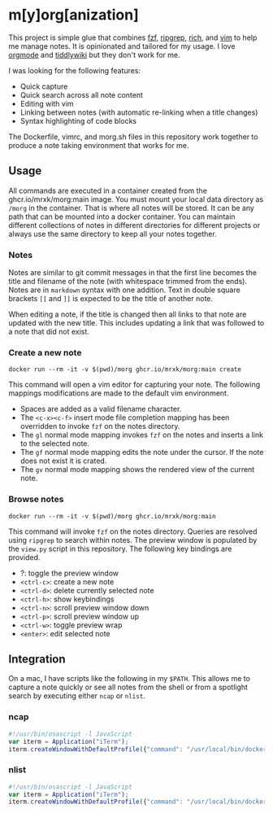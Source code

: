 # m[y]org[anization]

This project is simple glue that combines
[fzf](https://github.com/junegunn/fzf),
[ripgrep](https://github.com/BurntSushi/ripgrep),
[rich](https://github.com/Textualize/rich), and [vim](https://www.vim.org/) to
help me manage notes.  It is opinionated and tailored for my usage. I love
[orgmode](https://orgmode.org/)  and [tiddlywiki](https://tiddlywiki.com/) but
they don't work for me.

I was looking for the following features:

* Quick capture
* Quick search across all note content
* Editing with vim
* Linking between notes (with automatic re-linking when a title changes)
* Syntax highlighting of code blocks

The Dockerfile, vimrc, and morg.sh files in this repository work together to
produce a note taking environment that works for me.

## Usage

All commands are executed in a container created from the
ghcr.io/mrxk/morg:main image. You must mount your local data directory as
`/morg` in the container. That is where all notes will be stored.  It can be
any path that can be mounted into a docker container. You can maintain
different collections of notes in different directories for different projects
or always use the same directory to keep all your notes together.

### Notes

Notes are similar to git commit messages in that the first line becomes the
title and filename of the note (with whitespace trimmed from the ends). Notes
are in `markdown` syntax with one addition. Text in double square brackets `[[`
and `]]` is expected to be the title of another note.

When editing a note, if the title is changed then all links to that note are
updated with the new title.  This includes updating a link that was followed to
a note that did not exist.

### Create a new note

```shell
docker run --rm -it -v $(pwd)/morg ghcr.io/mrxk/morg:main create
```

This command will open a vim editor for capturing your note. The following
mappings modifications are made to the default vim environment.

* Spaces are added as a valid filename character.
* The `<c-x><c-f>` insert mode file completion mapping has been overridden to
  invoke `fzf` on the notes directory.
* The `gl` normal mode mapping invokes `fzf` on the notes and inserts a link to
  the selected note.
* The `gf` normal mode mapping edits the note under the cursor. If the note
  does not exist it is crated.
* The `gv` normal mode mapping shows the rendered view of the current note.

### Browse notes


```shell
docker run --rm -it -v $(pwd)/morg ghcr.io/mrxk/morg:main
```

This command will invoke `fzf` on the notes directory. Queries are resolved
using `ripgrep` to search within notes. The preview window is populated by the
`view.py` script in this repository. The following key bindings are provided.

* ?: toggle the preview window
* `<ctrl-c>`: create a new note
* `<ctrl-d>`: delete currently selected note
* `<ctrl-h>`: show keybindings
* `<ctrl-n>`: scroll preview window down
* `<ctrl-p>`: scroll preview window up
* `<ctrl-w>`: toggle preview wrap
* `<enter>`: edit selected note

## Integration

On a mac, I have scripts like the following in my `$PATH`. This allows me to
capture a note quickly or see all notes from the shell or from a spotlight
search by executing either `ncap` or `nlist`.

### ncap

```javascript
#!/usr/bin/osascript -l JavaScript
var iterm = Application("iTerm");
iterm.createWindowWithDefaultProfile({"command": "/usr/local/bin/docker run --rm -it -v ${HOME}/.notes:/morg ghcr.io/mrxk/morg:main create"})
```

### nlist

```javascript
#!/usr/bin/osascript -l JavaScript
var iterm = Application("iTerm");
iterm.createWindowWithDefaultProfile({"command": "/usr/local/bin/docker run --rm -it -v ${HOME}/.notes:/morg ghcr.io/mrxk/morg:main"})
```
